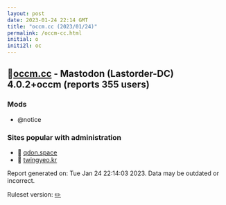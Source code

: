 ```yaml
---
layout: post
date: 2023-01-24 22:14 GMT
title: "occm.cc (2023/01/24)"
permalink: /occm-cc.html
initial: o
initi2l: oc
---
```


## 🐘[occm.cc](https://occm.cc) - Mastodon (Lastorder-DC) 4.0.2+occm (reports 355 users)

### Mods
 * @notice

### Sites popular with administration

* 🐘 [qdon.space](/qdon-space.html)
* 🐘 [twingyeo.kr](/twingyeo-kr.html)

Report generated on: Tue Jan 24 22:14:03 2023. Data may be outdated or incorrect.

Ruleset version: [✏️](/version-pencil)
